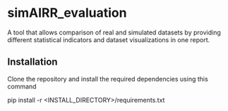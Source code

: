 # simAIRR_evaluation

A tool that allows comparison of real and simulated datasets by providing different statistical indicators and dataset visualizations in one report.

## Installation

Clone the repository and install the required dependencies using this command

pip install -r <INSTALL_DIRECTORY>/requirements.txt

